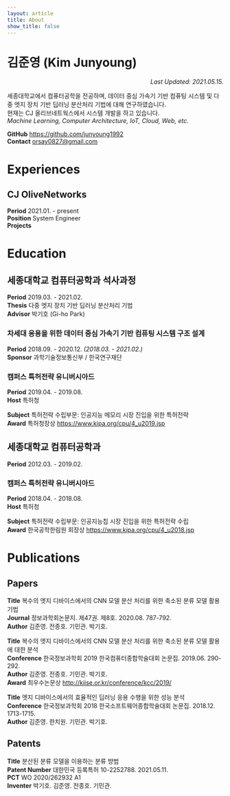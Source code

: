 ```yaml
---
layout: article
title: About
show_title: false
---
```


<meta name="format-detection" content="telephone=no">

# 김준영 (Kim Junyoung)

<div style="text-align: right"><i>Last Updated: 2021.05.15.</i></div>

세종대학교에서 컴퓨터공학을 전공하며, 데이터 중심 가속기 기반 컴퓨팅 시스템 및 다중 엣지 장치 기반 딥러닝 분산처리 기법에 대해 연구하였습니다.<br />
현재는 CJ 올리브네트웍스에서 시스템 개발을 하고 있습니다.<br />
*Machine Learning, Computer Architecture, IoT, Cloud, Web, etc.*

**GitHub** <https://github.com/junyoung1992><br />
**Contact** <orsay0827@gmail.com>

# Experiences

## CJ OliveNetworks

**Period** 2021.01. - present<br />
**Position** System Engineer<br />
**Projects** 

# Education

## 세종대학교 컴퓨터공학과 석사과정

**Period** 2019.03. - 2021.02.<br />
**Thesis** 다중 엣지 장치 기반 딥러닝 분산처리 기법<br />
**Advisor** 박기호 (Gi-ho Park)

### 차세대 응용을 위한 데이터 중심 가속기 기반 컴퓨팅 시스템 구조 설계

**Period** 2018.09. - 2020.12. *(2018.03. - 2021.02.)*<br />
**Sponsor** 과학기술정보통신부 / 한국연구재단

### 캠퍼스 특허전략 유니버시아드

**Period** 2019.04. - 2019.08.<br />
**Host** 특허청

**Subject** 특허전략 수립부문: 인공지능 메모리 시장 진입을 위한 특허전략<br />
**Award** 특허청장상 <https://www.kipa.org/cpu/4_u2019.jsp>

## 세종대학교 컴퓨터공학과

**Period** 2012.03. - 2019.02.<br />

### 캠퍼스 특허전략 유니버시아드

**Period** 2018.04. - 2018.08.<br />
**Host** 특허청

**Subject** 특허전략 수립부문: 인공지능칩 시장 진입을 위한 특허전략 수립<br />
**Award** 한국공학한림원 회장상 <https://www.kipa.org/cpu/4_u2018.jsp>

# Publications

## Papers

**Title** 복수의 엣지 디바이스에서의 CNN 모델 분산 처리를 위한 축소된 분류 모델 활용 기법<br />
**Journal** 정보과학회논문지. 제47권. 제8호. 2020.08. 787-792.<br />
**Author** 김준영. 전종호. 기민관. 박기호.

**Title** 복수의 엣지 디바이스에서의 CNN 모델 분산 처리를 위한 축소된 분류 모델 활용에 대한 분석<br />
**Conference** 한국정보과학회 2019 한국컴퓨터종합학술대회 논문집. 2019.06. 290-292.<br />
**Author** 김준영. 전종호. 기민관. 박기호.<br />
**Award** 최우수논문상 <http://kiise.or.kr/conference/kcc/2019/>

**Title** 엣지 디바이스에서의 효율적인 딥러닝 응용 수행을 위한 성능 분석<br />
**Conference** 한국정보과학회 2018 한국소프트웨어종합학술대회 논문집. 2018.12. 1713-1715.<br />
**Author** 김준영. 한치원. 기민관. 박기호.

## Patents

**Title** 분산된 분류 모델을 이용하는 분류 방법<br />
**Patent Number** 대한민국 등록특허 10-2252788. 2021.05.11.<br />
**PCT** WO 2020/262932 A1<br />
**Inventer** 박기호. 김준영. 전종호. 기민관.